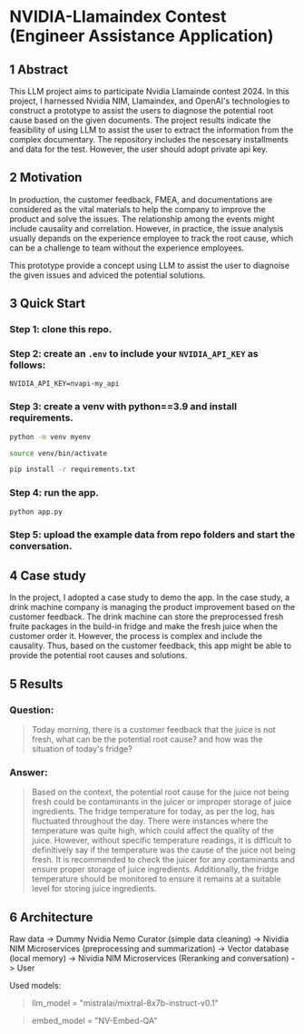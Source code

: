# NVIDIA-Llamaindex Contest (Engineer Assistance Application)

## 1 Abstract

This LLM project aims to participate Nvidia Llamainde contest 2024. In this project, I harnessed Nvidia NIM, Llamaindex, and OpenAI's technologies to construct a prototype to assist the users to diagnose the potential root cause based on the given documents. The project results indicate the feasibility of using LLM to assist the user to extract the information from the complex documentary. The repository includes the nescesary installments and data for the test. However, the user should adopt private api key.

## 2 Motivation

In production, the customer feedback, FMEA, and documentations are considered as the vital materials to help the company to improve the product and solve the issues. The relationship among the events might include causality and correlation. However, in practice, the issue analysis usually depands on the experience employee to track the root cause, which can be a challenge to team without the experience employees. 

This prototype provide a concept using LLM to assist the user to diagnoise the given issues and adviced the potential solutions.

## 3 Quick Start

### Step 1: clone this repo.

### Step 2: create an `.env` to include your `NVIDIA_API_KEY` as follows:

```
NVIDIA_API_KEY=nvapi-my_api
```

### Step 3: create a venv with python==3.9 and install requirements.

``` bash
python -m venv myenv

source venv/bin/activate

pip install -r requirements.txt
```

### Step 4: run the app.

``` bash
python app.py
```

### Step 5: upload the example data from repo folders and start the conversation.

## 4 Case study

In the project, I adopted a case study to demo the app. In the case study, a drink machine company is managing the product improvement based on the customer feedback. The drink machine can store the preprocessed fresh fruite packages in the build-in fridge and make the fresh juice when the customer order it. However, the process is complex and include the causality. Thus, based on the customer feedback, this app might be able to provide the potential root causes and solutions.

## 5 Results

### Question:

> Today morning, there is a customer feedback that the juice is not fresh, what can be the potential root cause? and how was the situation of today's fridge?

### Answer:

> Based on the context, the potential root cause for the juice not being fresh could be contaminants in the juicer or improper storage of juice ingredients. The fridge temperature for today, as per the log, has fluctuated throughout the day. There were instances where the temperature was quite high, which could affect the quality of the juice. However, without specific temperature readings, it is difficult to definitively say if the temperature was the cause of the juice not being fresh. It is recommended to check the juicer for any contaminants and ensure proper storage of juice ingredients. Additionally, the fridge temperature should be monitored to ensure it remains at a suitable level for storing juice ingredients.

## 6 Architecture

Raw data -> Dummy Nvidia Nemo Curator (simple data cleaning) -> Nividia NIM Microservices (preprocessing and summarization) -> Vector database (local memory) -> Nividia NIM Microservices (Reranking and conversation) -> User

Used models:

> llm_model = "mistralai/mixtral-8x7b-instruct-v0.1"

> embed_model = "NV-Embed-QA"
